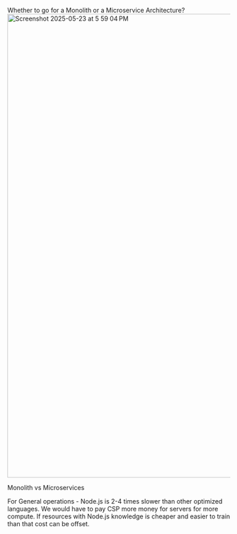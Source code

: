 Whether to go for a Monolith or a Microservice Architecture?
<img width="1049" alt="Screenshot 2025-05-23 at 5 59 04 PM" src="https://github.com/user-attachments/assets/840a1667-9013-4789-9b99-a8bf1214d145" />

Monolith vs Microservices

For General operations - Node.js is 2-4 times slower than other optimized languages.
We would have to pay CSP more money for servers for more compute.
If resources with Node.js knowledge is cheaper and easier to train than that cost can be offset.

